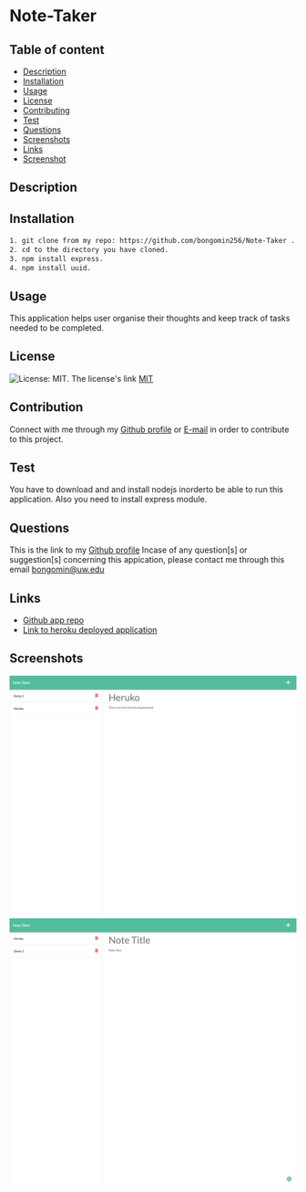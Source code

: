 # Note-Taker

## Table of content

- [Description](#description)
- [Installation](#installation)
- [Usage](#usage)
- [License](#license)
- [Contributing](#contributiing)
- [Test](#test)
- [Questions](#questions)
- [Screenshots](#screenshots)
- [Links](#links)
- [Screenshot](#screenshot)

## Description

## Installation

```
1. git clone from my repo: https://github.com/bongomin256/Note-Taker .
2. cd to the directory you have cloned.
3. npm install express.
4. npm install uuid.
```

## Usage

This application helps user organise their thoughts and keep track of tasks needed to be completed.

## License

![License: MIT](https://img.shields.io/badge/License-MIT-yellow.svg).
The license's link [MIT](https://opensource.org/licenses/MIT)

## Contribution

Connect with me through my [Github profile](https://github.com/bongomin256) or [E-mail](bongomin@uw.edu) in order to contribute to this project.

## Test

You have to download and and install nodejs inorderto be able to run this application. Also you need to install express module.

## Questions

This is the link to my [Github profile](https://github.com/bongomin256)
Incase of any question[s] or suggestion[s] concerning this appication, please contact me through this email [bongomin@uw.edu](bongomin@uw.edu)

## Links

- [Github app repo](https://github.com/bongomin256/Note-Taker)
- [Link to heroku deployed application](https://polar-inlet-97510.herokuapp.com/)

## Screenshots

![screenshot](./images/screenshot1.png)
![screenshot](./images/screenshot2.png)
